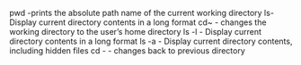 pwd -prints the absolute path name of the current working directory
ls-  Display current directory contents in a long format
 cd~ - changes the working directory to the user’s home directory
 ls -l - Display current directory contents in a long format
 ls -a  - Display current directory contents, including hidden files
cd -  - changes back to previous directory
